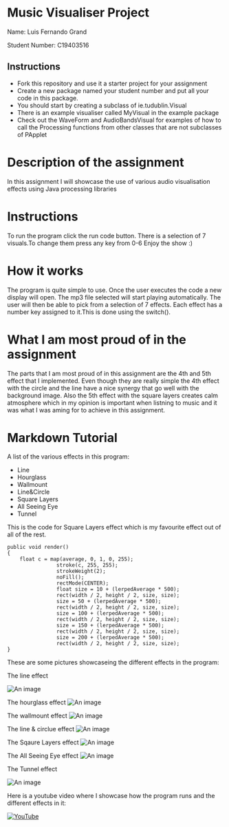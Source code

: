 # Music Visualiser Project

Name: Luis Fernando Grand

Student Number: C19403516

## Instructions
- Fork this repository and use it a starter project for your assignment
- Create a new package named your student number and put all your code in this package.
- You should start by creating a subclass of ie.tudublin.Visual
- There is an example visualiser called MyVisual in the example package
- Check out the WaveForm and AudioBandsVisual for examples of how to call the Processing functions from other classes that are not subclasses of PApplet

# Description of the assignment
In this assignment I will showcase the use of various audio visualisation effects using Java processing libraries 

# Instructions
To run the program click the run code button.
There is a selection of 7 visuals.To change them press any key from 0-6
Enjoy the show :)

# How it works
The program is quite simple to use. Once the user executes the code a new display will open.
The mp3 file selected will start playing automatically.
The user will then be able to pick from a selection of 7 effects.
Each effect has a number key assigned to it.This is done using the switch().

# What I am most proud of in the assignment
The parts that I am most proud of in this assignment are the 4th and 5th effect that I implemented. Even though they are really simple the 4th effect with the circle and the line 
have a nice synergy that go well with the background image. Also the 5th effect with the square layers creates calm atmosphere which in my opinion is important when listning to music and it was what I was aming for to achieve in this assignment.

# Markdown Tutorial

A list of the various effects in this program:
- Line
- Hourglass
- Wallmount
- Line&Circle
- Square Layers
- All Seeing Eye
- Tunnel



This is the code for Square Layers effect which is my favourite effect out of all of the rest. 
```
public void render()
{
	float c = map(average, 0, 1, 0, 255);
                stroke(c, 255, 255);        
                strokeWeight(2);
                noFill();
                rectMode(CENTER);
                float size = 10 + (lerpedAverage * 500);
                rect(width / 2, height / 2, size, size);
                size = 50 + (lerpedAverage * 500);
                rect(width / 2, height / 2, size, size);
                size = 100 + (lerpedAverage * 500);
                rect(width / 2, height / 2, size, size);
                size = 150 + (lerpedAverage * 500);
                rect(width / 2, height / 2, size, size);
                size = 200 + (lerpedAverage * 500);
                rect(width / 2, height / 2, size, size);
}
```
These are some pictures showcaseing the different effects in the program:

The line effect

![An image](images/effect1.png)


The hourglass effect
![An image](images/effect0.png)

The wallmount effect
![An image](images/effect2.png)

The line & circlue effect
![An image](images/effect3.png)

The Sqaure Layers effect
![An image](images/effect4.png)

The All Seeing Eye effect
![An image](images/effect5.png)

The Tunnel effect

![An image](images/effect6.png)




Here is a youtube video where I showcase how the program runs and the different effects in it:

[![YouTube](https://i.ytimg.com/an_webp/vsD3EG1qFpI/mqdefault_6s.webp?du=3000&sqp=CKaS0YQG&rs=AOn4CLA6FBmN4xsxBJrxK-kYbRDLzXvc1g)](https://www.youtube.com/watch?v=vsD3EG1qFpI)